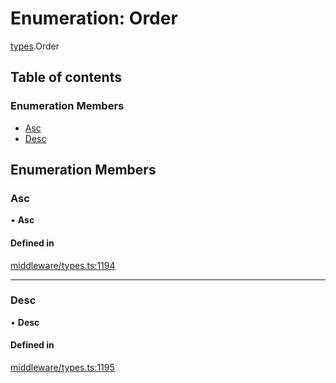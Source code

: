 # Enumeration: Order

[types](../wiki/types).Order

## Table of contents

### Enumeration Members

- [Asc](../wiki/types.Order#asc)
- [Desc](../wiki/types.Order#desc)

## Enumeration Members

### Asc

• **Asc**

#### Defined in

[middleware/types.ts:1194](https://github.com/PolymathNetwork/polymesh-sdk/blob/299ce247/src/middleware/types.ts#L1194)

___

### Desc

• **Desc**

#### Defined in

[middleware/types.ts:1195](https://github.com/PolymathNetwork/polymesh-sdk/blob/299ce247/src/middleware/types.ts#L1195)
